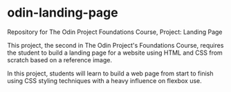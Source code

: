 # odin-landing-page
Repository for The Odin Project Foundations Course, Project: Landing Page

This project, the second in The Odin Project's Foundations Course, requires the student to build a landing page for a website using HTML and CSS from scratch based on a reference image.

In this project, students will learn to build a web page from start to finish using CSS styling techniques with a heavy influence on flexbox use.